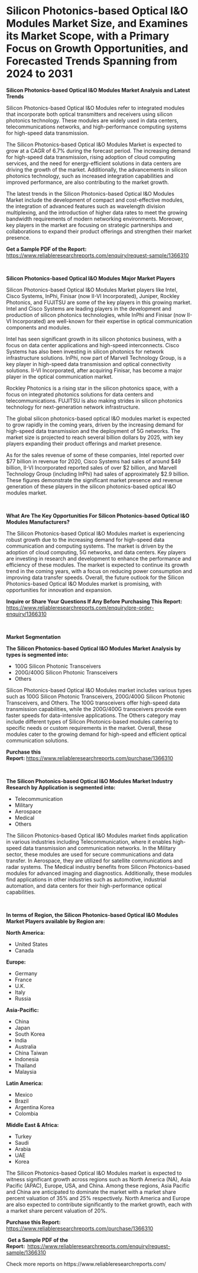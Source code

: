 <p><h1>Silicon Photonics-based Optical I&O Modules Market Size, and Examines its Market Scope, with a Primary Focus on Growth Opportunities, and Forecasted Trends Spanning from 2024 to 2031</h1></p><p><strong>Silicon Photonics-based Optical I&O Modules Market Analysis and Latest Trends</strong></p>
<p><p>Silicon Photonics-based Optical I&O Modules refer to integrated modules that incorporate both optical transmitters and receivers using silicon photonics technology. These modules are widely used in data centers, telecommunications networks, and high-performance computing systems for high-speed data transmission.</p><p>The Silicon Photonics-based Optical I&O Modules Market is expected to grow at a CAGR of 6.7% during the forecast period. The increasing demand for high-speed data transmission, rising adoption of cloud computing services, and the need for energy-efficient solutions in data centers are driving the growth of the market. Additionally, the advancements in silicon photonics technology, such as increased integration capabilities and improved performance, are also contributing to the market growth.</p><p>The latest trends in the Silicon Photonics-based Optical I&O Modules Market include the development of compact and cost-effective modules, the integration of advanced features such as wavelength division multiplexing, and the introduction of higher data rates to meet the growing bandwidth requirements of modern networking environments. Moreover, key players in the market are focusing on strategic partnerships and collaborations to expand their product offerings and strengthen their market presence.</p></p>
<p><strong>Get a Sample PDF of the Report:&nbsp;</strong> <a href="https://www.reliableresearchreports.com/enquiry/request-sample/1366310">https://www.reliableresearchreports.com/enquiry/request-sample/1366310</a></p>
<p>&nbsp;</p>
<p><strong>Silicon Photonics-based Optical I&O Modules Major Market Players</strong></p>
<p><p>Silicon Photonics-based Optical I&O Modules Market players like Intel, Cisco Systems, InPhi, Finisar (now II-VI Incorporated), Juniper, Rockley Photonics, and FUJITSU are some of the key players in this growing market. Intel and Cisco Systems are leading players in the development and production of silicon photonics technologies, while InPhi and Finisar (now II-VI Incorporated) are well-known for their expertise in optical communication components and modules.</p><p>Intel has seen significant growth in its silicon photonics business, with a focus on data center applications and high-speed interconnects. Cisco Systems has also been investing in silicon photonics for network infrastructure solutions. InPhi, now part of Marvell Technology Group, is a key player in high-speed data transmission and optical connectivity solutions. II-VI Incorporated, after acquiring Finisar, has become a major player in the optical communication market.</p><p>Rockley Photonics is a rising star in the silicon photonics space, with a focus on integrated photonics solutions for data centers and telecommunications. FUJITSU is also making strides in silicon photonics technology for next-generation network infrastructure.</p><p>The global silicon photonics-based optical I&O modules market is expected to grow rapidly in the coming years, driven by the increasing demand for high-speed data transmission and the deployment of 5G networks. The market size is projected to reach several billion dollars by 2025, with key players expanding their product offerings and market presence.</p><p>As for the sales revenue of some of these companies, Intel reported over $77 billion in revenue for 2020, Cisco Systems had sales of around $49 billion, II-VI Incorporated reported sales of over $2 billion, and Marvell Technology Group (including InPhi) had sales of approximately $2.9 billion. These figures demonstrate the significant market presence and revenue generation of these players in the silicon photonics-based optical I&O modules market.</p></p>
<p>&nbsp;</p>
<p><strong>What Are The Key Opportunities For Silicon Photonics-based Optical I&O Modules Manufacturers?</strong></p>
<p><p>The Silicon Photonics-based Optical I&O Modules market is experiencing robust growth due to the increasing demand for high-speed data communication and computing systems. The market is driven by the adoption of cloud computing, 5G networks, and data centers. Key players are investing in research and development to enhance the performance and efficiency of these modules. The market is expected to continue its growth trend in the coming years, with a focus on reducing power consumption and improving data transfer speeds. Overall, the future outlook for the Silicon Photonics-based Optical I&O Modules market is promising, with opportunities for innovation and expansion.</p></p>
<p><strong>Inquire or Share Your Questions If Any Before Purchasing This Report:</strong> <a href="https://www.reliableresearchreports.com/enquiry/pre-order-enquiry/1366310">https://www.reliableresearchreports.com/enquiry/pre-order-enquiry/1366310</a></p>
<p>&nbsp;</p>
<p><strong>Market Segmentation</strong></p>
<p><strong>The Silicon Photonics-based Optical I&O Modules Market Analysis by types is segmented into:</strong></p>
<p><ul><li>100G Silicon Photonic Transceivers</li><li>200G/400G Silicon Photonic Transceivers</li><li>Others</li></ul></p>
<p><p>Silicon Photonics-based Optical I&O Modules market includes various types such as 100G Silicon Photonic Transceivers, 200G/400G Silicon Photonic Transceivers, and Others. The 100G transceivers offer high-speed data transmission capabilities, while the 200G/400G transceivers provide even faster speeds for data-intensive applications. The Others category may include different types of Silicon Photonics-based modules catering to specific needs or custom requirements in the market. Overall, these modules cater to the growing demand for high-speed and efficient optical communication solutions.</p></p>
<p><strong>Purchase this Report:&nbsp;</strong><a href="https://www.reliableresearchreports.com/purchase/1366310">https://www.reliableresearchreports.com/purchase/1366310</a></p>
<p>&nbsp;</p>
<p><strong>The Silicon Photonics-based Optical I&O Modules Market Industry Research by Application is segmented into:</strong></p>
<p><ul><li>Telecommunication</li><li>Military</li><li>Aerospace</li><li>Medical</li><li>Others</li></ul></p>
<p><p>The Silicon Photonics-based Optical I&O Modules market finds application in various industries including Telecommunication, where it enables high-speed data transmission and communication networks. In the Military sector, these modules are used for secure communications and data transfer. In Aerospace, they are utilized for satellite communications and radar systems. The Medical industry benefits from Silicon Photonics-based modules for advanced imaging and diagnostics. Additionally, these modules find applications in other industries such as automotive, industrial automation, and data centers for their high-performance optical capabilities.</p></p>
<p>&nbsp;</p>
<p><strong>In terms of Region, the Silicon Photonics-based Optical I&O Modules Market Players available by Region are:</strong></p>
<p>
    <p> <strong> North America: </strong>
        <ul>
            <li>United States</li>
            <li>Canada</li>
        </ul>
        </p> 
    <p> <strong> Europe: </strong>
        <ul>
            <li>Germany</li>
            <li>France</li>
            <li>U.K.</li>
            <li>Italy</li>
            <li>Russia</li>
        </ul>
        </p> 
    <p> <strong> Asia-Pacific: </strong>
        <ul>
            <li>China</li>
            <li>Japan</li>
            <li>South Korea</li>
            <li>India</li>
            <li>Australia</li>
            <li>China Taiwan</li>
            <li>Indonesia</li>
            <li>Thailand</li>
            <li>Malaysia</li>
        </ul>
        </p> 
    <p> <strong> Latin America: </strong>
        <ul>
            <li>Mexico</li>
            <li>Brazil</li>
            <li>Argentina Korea</li>
            <li>Colombia</li>
        </ul>
        </p> 
    <p> <strong> Middle East & Africa: </strong>
        <ul>
            <li>Turkey</li>
            <li>Saudi</li>
            <li>Arabia</li>
            <li>UAE</li>
            <li>Korea</li>
        </ul>
    </p>
    </p>
<p><p>The Silicon Photonics-based Optical I&O Modules market is expected to witness significant growth across regions such as North America (NA), Asia Pacific (APAC), Europe, USA, and China. Among these regions, Asia Pacific and China are anticipated to dominate the market with a market share percent valuation of 35% and 25% respectively. North America and Europe are also expected to contribute significantly to the market growth, each with a market share percent valuation of 20%.</p></p>
<p><strong>Purchase this Report: </strong><a href="https://www.reliableresearchreports.com/purchase/1366310">https://www.reliableresearchreports.com/purchase/1366310</a></p>
<p>&nbsp;<strong>Get a Sample PDF of the Report:&nbsp;&nbsp;</strong><a href="https://www.reliableresearchreports.com/enquiry/request-sample/1366310">https://www.reliableresearchreports.com/enquiry/request-sample/1366310</a></p>
<p><strong></strong></p>
<p>Check more reports on https://www.reliableresearchreports.com/</p>
